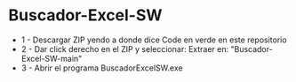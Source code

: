 # Buscador-Excel-SW
- 1 - Descargar ZIP yendo a donde dice Code en verde en este repositorio
- 2 - Dar click derecho en el ZIP y seleccionar: Extraer en: "Buscador-Excel-SW-main"
- 3 - Abrir el programa BuscadorExcelSW.exe
